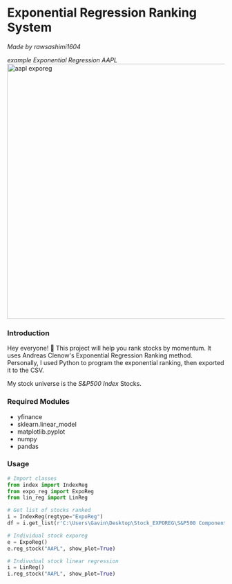 # Exponential Regression Ranking System
*Made by rawsashimi1604*

*example Exponential Regression AAPL*
<img width="589" alt="aapl exporeg" src="https://user-images.githubusercontent.com/75880261/108709562-d7e56a00-754d-11eb-9512-df4b4becf032.PNG">

### Introduction
Hey everyone! :wave: This project will help you rank stocks by momentum. It uses Andreas Clenow's Exponential Regression Ranking method. 
Personally, I used Python to program the exponential ranking, then exported it to the CSV.

My stock universe is the *S&P500 Index* Stocks.

### Required Modules
- yfinance
- sklearn.linear_model
- matplotlib.pyplot
- numpy
- pandas

### Usage
```python
# Import classes
from index import IndexReg
from expo_reg import ExpoReg
from lin_reg import LinReg

# Get list of stocks ranked
i = IndexReg(regtype="ExpoReg")
df = i.get_list(r'C:\Users\Gavin\Desktop\Stock_EXPOREG\S&P500 Components.csv', years=1,export_format="csv") # returns pandas DataFrame, exports to CSV

# Individual stock exporeg
e = ExpoReg()
e.reg_stock("AAPL", show_plot=True)

# Indivudual stock linear regression
i = LinReg()
i.reg_stock("AAPL", show_plot=True)
```








